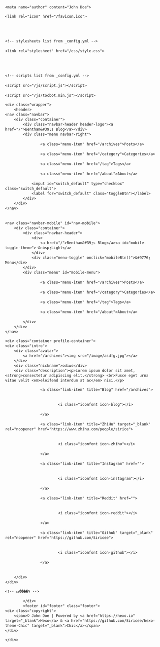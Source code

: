 <!DOCTYPE html>
<html lang="en">

<head>
    <meta charset="UTF-8">
<meta name="viewport"
      content="width=device-width, initial-scale=1.0, maximum-scale=1.0, minimum-scale=1.0">
<meta http-equiv="X-UA-Compatible" content="ie=edge">

    <meta name="author" content="John Doe">





<title>Hexo</title>



    <link rel="icon" href="/favicon.ico">




    <!-- stylesheets list from _config.yml -->
    
    <link rel="stylesheet" href="/css/style.css">
    



    <!-- scripts list from _config.yml -->
    
    <script src="/js/script.js"></script>
    
    <script src="/js/tocbot.min.js"></script>
    



    
    
        
    


<meta name="generator" content="Hexo 7.0.0"></head>

<body>
    <script>
        // this function is used to check current theme before page loaded.
        (() => {
            const currentTheme = window.localStorage && window.localStorage.getItem('theme') || '';
            const isDark = currentTheme === 'dark';
            const pagebody = document.getElementsByTagName('body')[0]
            if (isDark) {
                pagebody.classList.add('dark-theme');
                // mobile
                document.getElementById("mobile-toggle-theme").innerText = "· Dark"
            } else {
                pagebody.classList.remove('dark-theme');
                // mobile
                document.getElementById("mobile-toggle-theme").innerText = "· Light"
            }
        })();
    </script>

    <div class="wrapper">
        <header>
    <nav class="navbar">
        <div class="container">
            <div class="navbar-header header-logo"><a href="/">Bentham&#39;s Blog</a></div>
            <div class="menu navbar-right">
                
                    <a class="menu-item" href="/archives">Posts</a>
                
                    <a class="menu-item" href="/category">Categories</a>
                
                    <a class="menu-item" href="/tag">Tags</a>
                
                    <a class="menu-item" href="/about">About</a>
                
                <input id="switch_default" type="checkbox" class="switch_default">
                <label for="switch_default" class="toggleBtn"></label>
            </div>
        </div>
    </nav>

    
    <nav class="navbar-mobile" id="nav-mobile">
        <div class="container">
            <div class="navbar-header">
                <div>
                    <a href="/">Bentham&#39;s Blog</a><a id="mobile-toggle-theme">·&nbsp;Light</a>
                </div>
                <div class="menu-toggle" onclick="mobileBtn()">&#9776; Menu</div>
            </div>
            <div class="menu" id="mobile-menu">
                
                    <a class="menu-item" href="/archives">Posts</a>
                
                    <a class="menu-item" href="/category">Categories</a>
                
                    <a class="menu-item" href="/tag">Tags</a>
                
                    <a class="menu-item" href="/about">About</a>
                
            </div>
        </div>
    </nav>

</header>
<script>
    var mobileBtn = function f() {
        var toggleMenu = document.getElementsByClassName("menu-toggle")[0];
        var mobileMenu = document.getElementById("mobile-menu");
        if(toggleMenu.classList.contains("active")){
           toggleMenu.classList.remove("active")
            mobileMenu.classList.remove("active")
        }else{
            toggleMenu.classList.add("active")
            mobileMenu.classList.add("active")
        }
    }
</script>
            <div class="main">
                
    <div class="container profile-container">
    <div class="intro">
        <div class="avatar">
            <a href="/archives"><img src="/image/asdfg.jpg"></a>
        </div>
        <div class="nickname">odiws</div>
        <div class="description"><p>Lorem ipsum dolor sit amet, <strong>consectetur adipiscing elit.</strong> <br>Fusce eget urna vitae velit <em>eleifend interdum at ac</em> nisi.</p>
</div>
        <div class="links">
            
                
                    <a class="link-item" title="Blog" href="/archives">
                        
                        
                            <i class="iconfont icon-blog"></i>
                        
                    </a>
                
                    <a class="link-item" title="ZhiHu" target="_blank" rel="noopener" href="https://www.zhihu.com/people/sirice">
                        
                        
                            <i class="iconfont icon-zhihu"></i>
                        
                    </a>
                
                    <a class="link-item" title="Instagram" href="">
                        
                        
                            <i class="iconfont icon-instagram"></i>
                        
                    </a>
                
                    <a class="link-item" title="Reddit" href="">
                        
                        
                            <i class="iconfont icon-reddit"></i>
                        
                    </a>
                
                    <a class="link-item" title="Github" target="_blank" rel="noopener" href="https://github.com/Siricee">
                        
                        
                            <i class="iconfont icon-github"></i>
                        
                    </a>
                
            
        </div>
    </div>
</div>


    <!-- ѩ����Ч -->
<script type="text/javascript" src="https://libs.baidu.com/jquery/1.8.3/jquery.js">
</script>
<script type="text/javascript"
src="https://libs.baidu.com/jquery/1.8.3/jquery.min.js"></script>

<script type="text/javascript" src="/js/snow.js"></script>
            </div>
            <footer id="footer" class="footer">
    <div class="copyright">
        <span>© John Doe | Powered by <a href="https://hexo.io" target="_blank">Hexo</a> & <a href="https://github.com/Siricee/hexo-theme-Chic" target="_blank">Chic</a></span>
    </div>
</footer>

    </div>
</body>

</html>
